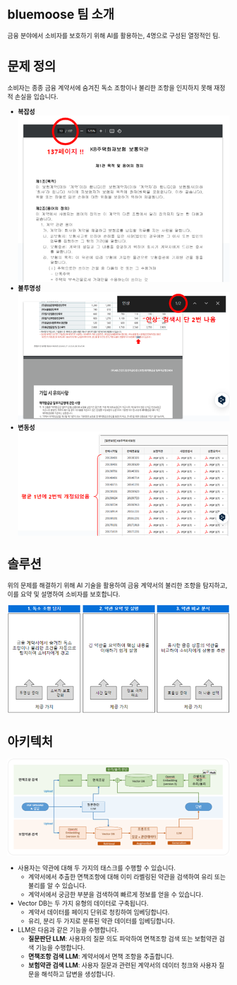 # bluemoose 팀 소개

금융 분야에서 소비자를 보호하기 위해 AI를 활용하는, 4명으로 구성된 열정적인 팀.





# 문제 정의

소비자는 종종 금융 계약서에 숨겨진 독소 조항이나 불리한 조항을 인지하지 못해 재정적 손실을 입습니다.

- **복잡성**
  ![](images/cap_01.png)
- **불투명성**
  ![](images/cap_02.png)
- **변동성**
  ![](images/cap_03.png)





# 솔루션

위의 문제를 해결하기 위해 AI 기술을 활용하여 금융 계약서의 불리한 조항을 탐지하고, 이를 요약 및 설명하여 소비자를 보호합니다.

![](images/cap_04.png)





# 아키텍처

![](images/아키텍처.png)

- 사용자는 약관에 대해 두 가지의 태스크를 수행할 수 있습니다.
  - 계약서에서 추출한 면책조항에 대해 이미 라벨링된 약관을 검색하여 유리 또는 불리를 알 수 있습니다.
  - 계약서에서 궁금한 부분을 검색하여 빠르게 정보를 얻을 수 있습니다.
- Vector DB는 두 가지 유형의 데이터로 구축됩니다.
  - 계약서 데이터를 페이지 단위로 청킹하여 임베딩합니다.
  - 유리, 분리 두 가지로 분류된 약관 데이터를 임베딩합니다.
- LLM은 다음과 같은 기능을 수행합니다.
  - **질문판단 LLM**: 사용자의 질문 의도 파악하여 면책조항 검색 또는 보험약관 검색 기능을 수행합니다.
  - **면책조항 검색 LLM**: 계약서에서 면책 조항을 추출합니다.
  - **보험약관 검색 LLM**: 사용자 질문과 관련된 계약서의 데이터 청크와 사용자 질문을 해석하고 답변을 생성합니다.